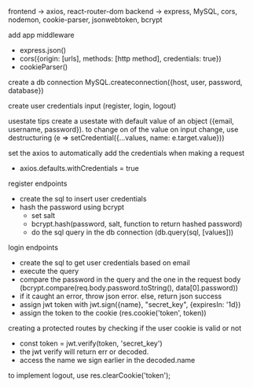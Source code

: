 frontend -> axios, react-router-dom
backend -> express, MySQL, cors, nodemon, cookie-parser, jsonwebtoken, bcrypt

add app middleware

- express.json()
- cors({origin: [urls], methods: [http method], credentials: true})
- cookieParser()

create a db connection MySQL.createconnection({host, user, password, database})

create user credentials input (register, login, logout)

usestate tips
create a usestate with default value of an object ({email, username, password}).
to change on of the value on input change,
use destructuring (e => setCredential({...values, name: e.target.value}))

set the axios to automatically add the credentials when making a request

- axios.defaults.withCredentials = true

register endpoints

- create the sql to insert user credentials
- hash the password using bcrypt
  - set salt
  - bcrypt.hash(password, salt, function to return hashed password)
  - do the sql query in the db connection (db.query(sql, [values]))

login endpoints

- create the sql to get user credentials based on email
- execute the query
- compare the password in the query and the one in the request body (bcrypt.compare(req.body.password.toString(), data[0].password))
- if it caught an error, throw json error. else, return json success
- assign jwt token with jwt.sign({name}, "secret_key", {expiresIn: '1d})
- assign the token to the cookie (res.cookie('token', token))

creating a protected routes by checking if the user cookie is valid or not

- const token = jwt.verify(token, 'secret_key')
- the jwt verify will return err or decoded.
- access the name we sign earlier in the decoded.name

to implement logout, use
res.clearCookie('token');

